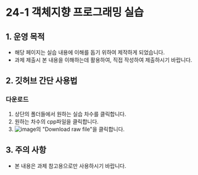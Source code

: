 # 24-1 객체지향 프로그래밍 실습

## 1. 운영 목적
- 해당 페이지는 실습 내용에 이해를 돕기 위하여 제작하게 되었습니다.
- 과제 제출시 본 내용을 이해하는데 활용하여, 직접 작성하여 제출하시기 바랍니다.

## 2. 깃허브 간단 사용법
### 다운로드
1. 상단의 폴더들에서 원하는 실습 차수를 클릭합니다.
2. 원하는 차수의 cpp파일을 클릭합니다.
3. ![image](https://github.com/Shl-LeeSum/24-1-ObjectProgramming/assets/166001011/6941385f-5fdf-46f1-90ac-ef9fb60e1459)의 "Download raw file"을 클릭합니다.

## 3. 주의 사항
- 본 내용은 과제 참고용으로만 사용하시기 바랍니다.
